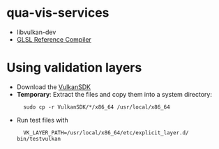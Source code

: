 # qua-vis-services

* libvulkan-dev
* [GLSL Reference Compiler](https://www.khronos.org/opengles/sdk/tools/Reference-Compiler/)

# Using validation layers

* Download the [VulkanSDK](https://lunarg.com/vulkan-sdk/)
* **Temporary**: Extract the files and copy them into a system directory:
  ```
    sudo cp -r VulkanSDK/*/x86_64 /usr/local/x86_64
  ```
* Run test files with
  ```
    VK_LAYER_PATH=/usr/local/x86_64/etc/explicit_layer.d/ bin/testvulkan
  ```
